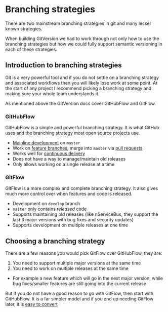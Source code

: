 # Branching strategies
There are two mainstream branching strategies in git and many lesser known strategies.

When building GitVersion we had to work through not only how to use the branching strategies but how we could fully support semantic versioning in each of these strategies.

## Introduction to branching strategies
Git is a very powerful tool and if you do not settle on a branching strategy and associated workflows then you will likely lose work at some point. At the start of any project I recommend picking a branching strategy and making sure your whole team understands it.

As mentioned above the GitVersion docs cover GitHubFlow and GitFlow.

### GitHubFlow
GitHubFlow is a simple and powerful branching strategy. It is what GitHub uses and the branching strategy most open source projects use.

 - [Mainline development](../Reference/mainline-development.md) on `master`
 - Work on [feature branches](../Reference/featureBranches.md), merge into `master` via [pull requests](../Reference/pull-requests.md)
 - Works well for [continuous delivery](../Reference/Continuous-Delivery.md)
 - Does not have a way to manage/maintain old releases
 - Only allows working on a single release at a time

### GitFlow
GitFlow is a more complex and complete branching strategy. It also gives much more control over when features and code is released.

 - Development on `develop` branch
 - `master` only contains *released* code
 - Supports maintaining old releases (like nServiceBus, they support the last 3 major versions with bug fixes and security updates)
 - Supports development on multiple releases at one time

## Choosing a branching strategy
There are a few reasons you would pick GitFlow over GitHubFlow, they are:

1) You need to support multiple major versions at the same time
2) You need to work on multiple releases at the same time
 - For example a new feature which will go in the next major version, while bug fixes/smaller features are still going into the current release

But if you do not have a good reason to go with GitFlow, then start with GitHubFlow. It is a far simpler model and if you end up needing GitFlow later, it is [easy to convert](convertingToGitFlow.md)
